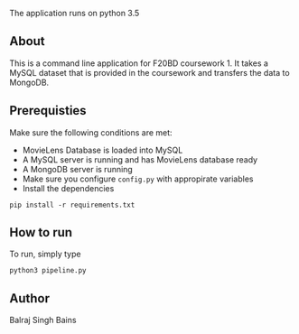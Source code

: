 The application runs on python 3.5

## About
This is a command line application for F20BD coursework 1. 
It takes a MySQL dataset that is provided in the coursework and transfers the data to MongoDB.

## Prerequisties

Make sure the following conditions are met:
- MovieLens Database is loaded into MySQL
- A MySQL server is running and has MovieLens database ready
- A MongoDB server is running
- Make sure you configure ```config.py``` with appropirate variables
- Install the dependencies 
```
pip install -r requirements.txt
```

## How to run

To run, simply type
```
python3 pipeline.py
```

## Author
Balraj Singh Bains